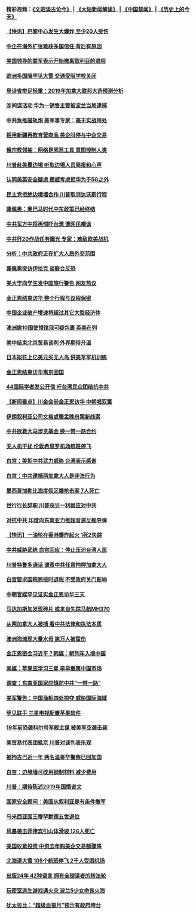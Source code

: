 #### 精彩视频：[《文昭谈古论今》](https://github.com/gfw-breaker/wenzhao/blob/master/README.md?t=01121230) | [《大陆新闻解读》](https://github.com/gfw-breaker/ntdtv-comedy/blob/master/README.md?t=01121230) | [《中国禁闻》](https://github.com/gfw-breaker/ntdtv-news/blob/master/README.md?t=01121230) | [《历史上的今天》](https://github.com/gfw-breaker/today-in-history/blob/master/README.md?t=01121230) 

#### [【快讯】巴黎中心发生大爆炸 至少20人受伤](../pages/nsc418/n10970675.md?t=01121230) 

#### [中企在海外扩张难获多国信任 背后有原因](../pages/nsc418/n10969228.md?t=01121230) 

#### [美国领导的联军表示开始撤离叙利亚的进程](../pages/nsc418/n10969434.md?t=01121230) 

#### [欧洲多国降罕见大雪  交通受阻学校关闭](../pages/nsc418/n10969390.md?t=01121230) 

#### [卑诗省举足轻重：2019年加拿大联邦大选预测分析](../pages/nsc418/n10969417.md?t=01121230) 

#### [涉间谍活动 华为一销售主管被波兰当局逮捕](../pages/nsc418/n10968651.md?t=01121230) 

#### [中共急推磁轨炮 美军事专家：毫无实战用处](../pages/nsc418/n10968326.md?t=01121230) 

#### [拒用新疆再教育营商品 美企叫停与中企交易](../pages/nsc418/n10967266.md?t=01121230) 

#### [俄宗教领袖：网络是邪恶工具 意图控制人类](../pages/nsc418/n10967762.md?t=01121230) 

#### [川普赴美墨边境 听取边境人员简报和心声](../pages/nsc418/n10966781.md?t=01121230) 

#### [认同美英安全疑虑 挪威考虑拒华为于5G之外](../pages/nsc418/n10966374.md?t=01121230) 

#### [民主党拒绝边境墙合作 川普取消达沃斯行程](../pages/nsc418/n10966613.md?t=01121230) 

#### [蓬佩奥：奥巴马时代中东政策已经终结](../pages/nsc418/n10966603.md?t=01121230) 

#### [中共军方中将再恫吓台湾 遭网民嘲讽](../pages/nsc418/n10965590.md?t=01121230) 

#### [中共歼20作战任务曝光 专家：难敌欧美战机](../pages/nsc418/n10965390.md?t=01121230) 

#### [分析：中共政府正在扩大人质外交范围](../pages/nsc418/n10964360.md?t=01121230) 

#### [蓬佩奥突访伊拉克 谈联合反恐](../pages/nsc418/n10964356.md?t=01121230) 

#### [美大学向学生发中国旅行警告 网友热议](../pages/nsc418/n10964289.md?t=01121230) 

#### [金正恩结束访华 整个行程与议程保密](../pages/nsc418/n10964023.md?t=01121230) 

#### [中国企业破产增速将超过其它大型经济体](../pages/nsc418/n10964069.md?t=01121230) 

#### [澳洲逾10国使领馆现可疑包裹 英美在列](../pages/nsc418/n10963456.md?t=01121230) 

#### [美中结束北京贸易谈判 外界期待升温](../pages/nsc418/n10962435.md?t=01121230) 

#### [日本拟花上亿美元买无人岛 供美军军机训练](../pages/nsc418/n10963404.md?t=01121230) 

#### [金正恩结束访华离京回国](../pages/nsc418/n10963076.md?t=01121230) 

#### [44国际学者发公开信 吁台湾民众团结抗中共](../pages/nsc418/n10962186.md?t=01121230) 

#### [【新闻看点】川金会前金正恩访华 中朝唱双簧](../pages/nsc418/n10962061.md?t=01121230) 

#### [伊朗叙利亚公司文档或曝孟晚舟案新线索](../pages/nsc418/n10962067.md?t=01121230) 

#### [中共欲救大马涉贪基金 换一带一路合约](../pages/nsc418/n10962070.md?t=01121230) 

#### [无人机干扰 伦敦希思罗机场航班停飞](../pages/nsc418/n10962109.md?t=01121230) 

#### [白宫：美拒中共武力威胁 台湾表示感谢](../pages/nsc418/n10962051.md?t=01121230) 

#### [白宫：中共逮捕两加拿大人是非法行为](../pages/nsc418/n10962084.md?t=01121230) 

#### [墨西哥加勒比海度假区爆枪击案 7人死亡](../pages/nsc418/n10961738.md?t=01121230) 

#### [世行行长辞职 川普获另一利器应对中共](../pages/nsc418/n10961551.md?t=01121230) 

#### [对抗中共 印度向东南亚力推超音速反舰导弹](../pages/nsc418/n10961169.md?t=01121230) 

#### [【快讯】一油轮在香港爆炸起火 1死2失踪](../pages/nsc418/n10961201.md?t=01121230) 

#### [中共威胁武统 白宫回应：停止压迫台湾人民](../pages/nsc418/n10961171.md?t=01121230) 

#### [川普特鲁多通话 谴责中共任意拘押加拿大人](../pages/nsc418/n10960793.md?t=01121230) 

#### [白宫要求国税局按时退税 不受政府关门影响](../pages/nsc418/n10960626.md?t=01121230) 

#### [中朝官媒罕见证实金正恩访华三天](../pages/nsc418/n10960336.md?t=01121230) 

#### [马达加斯加发现碎片 或来自失踪马航MH370](../pages/nsc418/n10960114.md?t=01121230) 

#### [从两加拿大人被捕 看中共法律和执法本质](../pages/nsc418/n10960250.md?t=01121230) 

#### [澳洲海滩现大量水母 逾万人被蜇伤](../pages/nsc418/n10959898.md?t=01121230) 

#### [金正恩密会习近平？韩媒：朝列车入境中国](../pages/nsc418/n10959856.md?t=01121230) 

#### [美媒：苹果应学习三星 早早撤离中国市场](../pages/nsc418/n10958930.md?t=01121230) 

#### [调查：东南亚国家应慎防中共“一带一路”](../pages/nsc418/n10959261.md?t=01121230) 

#### [美军警告：中国渔船四处掠夺 威胁国际海域](../pages/nsc418/n10959047.md?t=01121230) 

#### [罕见联手 三星电视配置苹果软件](../pages/nsc418/n10958192.md?t=01121230) 

#### [19年前恐袭科尔号军舰主谋 被美军空袭击毙](../pages/nsc418/n10958692.md?t=01121230) 

#### [美贸易代表团抵京 川普对谈判表乐观](../pages/nsc418/n10957808.md?t=01121230) 

#### [被拘古巴近一年 两名温哥华警察已回加国](../pages/nsc418/n10957967.md?t=01121230) 

#### [白宫：边境墙可改用钢制材料 减少费用](../pages/nsc418/n10957898.md?t=01121230) 

#### [川普：期待陈述2019年国情咨文](../pages/nsc418/n10957830.md?t=01121230) 

#### [国家安全顾问：美国从叙利亚是有条件撤军](../pages/nsc418/n10957696.md?t=01121230) 

#### [马来西亚国王穆罕默德五世退位](../pages/nsc418/n10957673.md?t=01121230) 

#### [风暴袭击菲律宾引山体滑坡 126人死亡](../pages/nsc418/n10957562.md?t=01121230) 

#### [美国收紧投资 中资去年购美企交易额骤降](../pages/nsc418/n10956141.md?t=01121230) 

#### [北海道大雪 105个航班停飞 2千人受困机场](../pages/nsc418/n10957312.md?t=01121230) 

#### [出版24年 42种语言 拥有全球读者的转法轮](../pages/nsc418/n10955468.md?t=01121230) 

#### [玩密室逃生游戏遇火灾 波兰5少女命丧火海](../pages/nsc418/n10955350.md?t=01121230) 

#### [犹太拉比：“超级血狼月”预示有政府垮台](../pages/nsc418/n10954999.md?t=01121230) 

